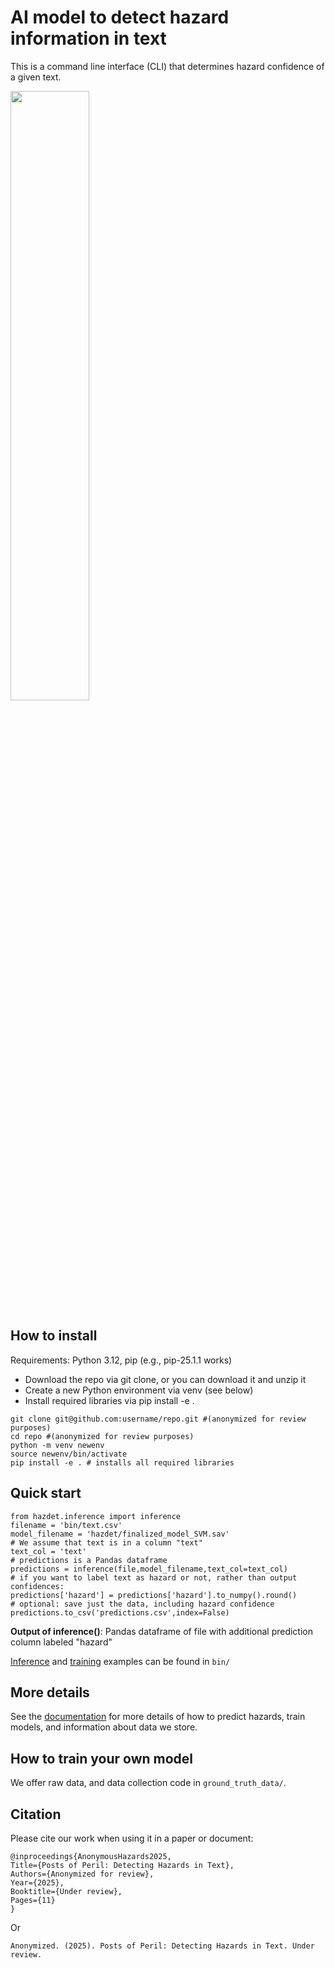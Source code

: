 # AI model to detect hazard information in text
This is a command line interface (CLI) that determines hazard confidence of a given text.


<img src="[https://user-images.githubusercontent.com/16319829/81180309-2b51f000-8fee-11ea-8a78-ddfe8c3412a7.png](https://raw.githubusercontent.com/KeithBurghardt/HazardPackage/refs/heads/main/images/AIHazardDetectionIcon.jpg)" width=50% height=50%>

## How to install
Requirements: Python 3.12, pip (e.g., pip-25.1.1 works)
- Download the repo via git clone, or you can download it and unzip it
- Create a new Python environment via venv (see below)
- Install required libraries via pip install -e .
```
git clone git@github.com:username/repo.git #(anonymized for review purposes)
cd repo #(anonymized for review purposes)
python -m venv newenv
source newenv/bin/activate
pip install -e . # installs all required libraries
```
## Quick start
```
from hazdet.inference import inference
filename = 'bin/text.csv'
model_filename = 'hazdet/finalized_model_SVM.sav'
# We assume that text is in a column "text"
text_col = 'text'
# predictions is a Pandas dataframe
predictions = inference(file,model_filename,text_col=text_col)
# if you want to label text as hazard or not, rather than output confidences:
predictions['hazard'] = predictions['hazard'].to_numpy().round()
# optional: save just the data, including hazard confidence
predictions.to_csv('predictions.csv',index=False)
```
**Output of inference()**: Pandas dataframe of file with additional prediction column labeled "hazard"

[Inference](bin/quickstart_inference.py) and [training](bin/quickstart_train.py) examples can be found in `bin/`

## More details 
See the [documentation](docs/documentation.md) for more details of how to predict hazards, train models, and information about data we store.

## How to train your own model
We offer raw data, and data collection code in `ground_truth_data/`. 

## Citation
Please cite our work when using it in a paper or document:
```
@inproceedings{AnonymousHazards2025,
Title={Posts of Peril: Detecting Hazards in Text},
Authors={Anonymized for review},
Year={2025},
Booktitle={Under review},
Pages={11}
}
```
Or
```
Anonymized. (2025). Posts of Peril: Detecting Hazards in Text. Under review.
```



